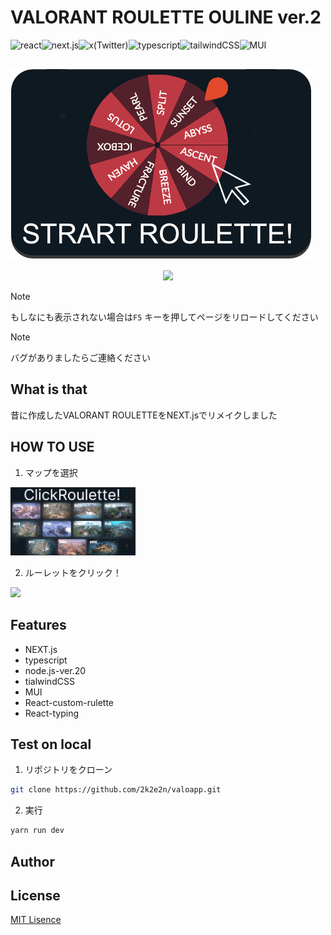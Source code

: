 # VALORANT ROULETTE OULINE ver.2

<table><tr>

<img src="https://img.shields.io/static/v1?label=&message=react&color=%2361DAFB&style=for-the-badge&logo=react&logoColor=ffffff" alt="react">

<img src="https://img.shields.io/static/v1?label=&message=next.js&color=%23000000&style=for-the-badge&logo=nextdotjs&logoColor=ffffff" alt="next.js">

<img src="https://img.shields.io/static/v1?label=&message=x(Twitter)&color=%23000000&style=for-the-badge&logo=x&logoColor=ffffff" alt="x(Twitter)">

<img src="https://img.shields.io/static/v1?label=&message=typescript&color=%233178C6&style=for-the-badge&logo=typescript&logoColor=ffffff" alt="typescript">

<img src="https://img.shields.io/static/v1?label=&message=tailwindCSS&color=%2306B6D4&style=for-the-badge&logo=tailwindcss&logoColor=ffffff" alt="tailwindCSS">

<img src="https://img.shields.io/static/v1?label=&message=MUI&color=%23007FFF&style=for-the-badge&logo=mui&logoColor=ffffff" alt="MUI">

</tr></table>


[<img src="./public/demo-button.png">](https://valoapp.vercel.app/)




<p align="center">
    <img src="./public/Demo.gif" width="400">
</p>



> [!NOTE]
> もしなにも表示されない場合は``` F5 ``` キーを押してページをリロードしてください

> [!NOTE]
> バグがありましたらご連絡ください

## What is that

昔に作成したVALORANT ROULETTEをNEXT.jsでリメイクしました

## HOW TO USE

1. マップを選択

<img src="./public/Demo2.gif" width="200">

2. ルーレットをクリック！

<img src="./public/Demo.gif" width="200">

## Features

- NEXT.js
- typescript
- node.js-ver.20
- tialwindCSS
- MUI
- React-custom-rulette
- React-typing



## Test on local

1. リポジトリをクローン

```bash
git clone https://github.com/2k2e2n/valoapp.git
```

2. 実行

```bash
yarn run dev
```

## Author



## License

[MIT Lisence](https://github.com/2k2e2n/valoapp/blob/master/LICENSE)</blockquote>